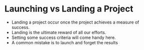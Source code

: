 # Launching vs Landing a Project
- Landing a project occur once the project achieves a measure of success. 
- Landing is the ultimate reward of all our efforts. 
- Setting some success criteria will come handy here. 
- A common mistake is to launch and forget the results
